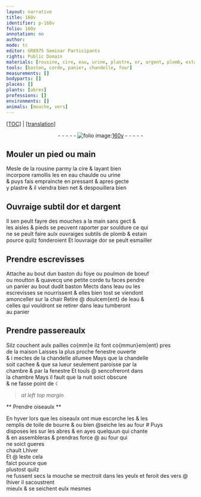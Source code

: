```yaml
---
layout: narrative
title: 160v
identifier: p-160v
folio: 160v
annotation: no
author:
mode: tc
editor: GR8975 Seminar Participants
rights: Public Domain
materials: [rousine, cire, eau, urine, plastre, or, argent, plomb, estain, foye, poulmon, toile, bourre]
tools: [baston, corde, panier, chandelle, four]
measurements: []
bodyparts: []
places: []
plants: [abres]
professions: []
environments: []
animals: [mouche, vers]
---
```


<p><a href="{{ site.baseurl }}/diplomatic/">[TOC]</a> | <a href="{{ site.baseurl }}/texts/p-160v_tl/" target="_blank">[translation]</a></p><div class="folio" align="center">- - - - - <a href="http://gallica.bnf.fr/ark:/12148/btv1b10500001g/f326.item.r=" target="_blank"><img src="https://cu-mkp.github.io/2017-workshop-edition/assets/photo-icon.png" alt="folio image: " style="display:inline-block; margin-bottom:-3px;"/>160v</a> - - - - - </div>  
  

## Mouler un pied ou main

 
Mesle de la <span class="m">rousine</span> parmy la <span class="m">cire</span> & layant bien<br/> incorpore ramollis les en <span class="m">eau</span> chaulde ou <span class="m">urine</span><br/> & puys fais empraincte en pressant & apres gecte<br/> y <span class="m">plastre</span> & il viendra bien net & despouillera bien
 
 
  

## Ouvraige subtil d<span class="m">or</span> et d<span class="m">argent</span>

 
Il sen peult fayre des mouches a la main sans gect &<br/> les aisles & pieds se peuvent raporter par souldure ce qui<br/> ne se peult faire aulx ouvraiges subtils de <span class="m">plomb</span> & <span class="m">estain</span><br/> pource quilz fonderoient Et louvraige d<span class="m">or</span> se peult esmailler
 
 
  

## Prendre escrevisses

 
Attache au bout dun <span class="tl">baston</span> du <span class="m">foye</span> ou <span class="m">poulmon</span> de boeuf<br/> ou moutton & quavecq une petite <span class="tl">corde</span> tu faces pendre<br/> un <span class="tl">panier</span> au bout dudit <span class="tl">baston</span> Mects dans l<span class="m">eau</span> ou les<br/> escrevisses se nourrissent & elles bien tost se viendont<br/> amonceller sur la chair Retire @ doulcem{ent} de l<span class="m">eau</span> &<br/> celles qui vouldront se retirer dans l<span class="m">eau</span> tumberont<br/> au <span class="tl">panier</span>
 
 
  

## Prendre passereaulx

 
Silz couchent aulx pailles co{mm}e ilz font co{mmun}em{ent} pres<br/> de la maison Laisses la plus proche fenestre ouverte<br/> & i mectes de la <span class="tl">chandelle</span> allumee Mays que la <span class="tl">chandelle</span><br/> soit cachee & que sa lueur seulement paroisse par la<br/> chambre & par la fenestre Et touls @ sencofreront dans<br/> la chambre Mays il fault que la nuit soict obscure<br/> & ne fasse point de ☾
 
 
> *at left top margin*
> 
> 
>   

** Prendre oiseaulx **

 
En hyver lors que les oiseaulx ont mue escorche les & les<br/> remplis de <span class="m">toile</span> de <span class="m">bourre</span> <span class="del">&</span> <span class="add">ou bien</span> @seiche les au <span class="tl">four</span> # Puys<br/> disposes les sur les <span class="pa">abres</span> & en ayes quelquun qui chante<br/> & en assembleras & prendras force
  @
au <span class="tl">four</span> qui<br/> ne soict gueres<br/> chault <span class="del">Lhiver</span><br/> Et @ leste cela<br/> faict pource que<br/> plustost quilz<br/> ne fussent secs la <span class="al">mouche</span> se mectroit dans les yeulx <span class="add">et feroit des <span class="al">vers</span></span> @ lhiver il sacoustrent<br/> mieulx & se seichent eulx mesmes
 
